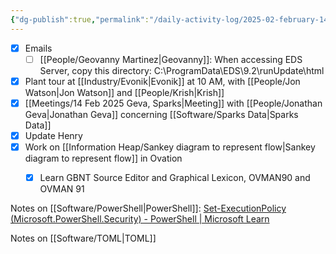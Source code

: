 ```yaml
---
{"dg-publish":true,"permalink":"/daily-activity-log/2025-02-february-14/","noteIcon":"","created":"2025-02-14T07:53:37.007-06:00"}
---
```




- [x] Emails
	- [ ] [[People/Geovanny Martinez\|Geovanny]]: When accessing EDS Server, copy this directory: C:\ProgramData\EDS\9.2\runUpdate\html
- [x] Plant tour at [[Industry/Evonik\|Evonik]] at 10 AM, with [[People/Jon Watson\|Jon Watson]] and [[People/Krish\|Krish]]
- [x] [[Meetings/14 Feb 2025 Geva, Sparks\|Meeting]] with [[People/Jonathan Geva\|Jonathan Geva]] concerning [[Software/Sparks Data\|Sparks Data]]
- [x] Update Henry
- [x] Work on  [[Information Heap/Sankey diagram to represent flow\|Sankey diagram to represent flow]] in Ovation
	- [x] Learn GBNT Source Editor and Graphical Lexicon, OVMAN90 and OVMAN 91


Notes on [[Software/PowerShell\|PowerShell]]: [Set-ExecutionPolicy (Microsoft.PowerShell.Security) - PowerShell | Microsoft Learn](https://learn.microsoft.com/en-us/powershell/module/microsoft.powershell.security/set-executionpolicy?view=powershell-7.5)

Notes on [[Software/TOML\|TOML]] 
